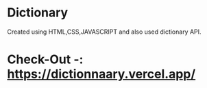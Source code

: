 # Dictionary

Created using HTML,CSS,JAVASCRIPT and also used dictionary API.

# Check-Out -: https://dictionnaary.vercel.app/
